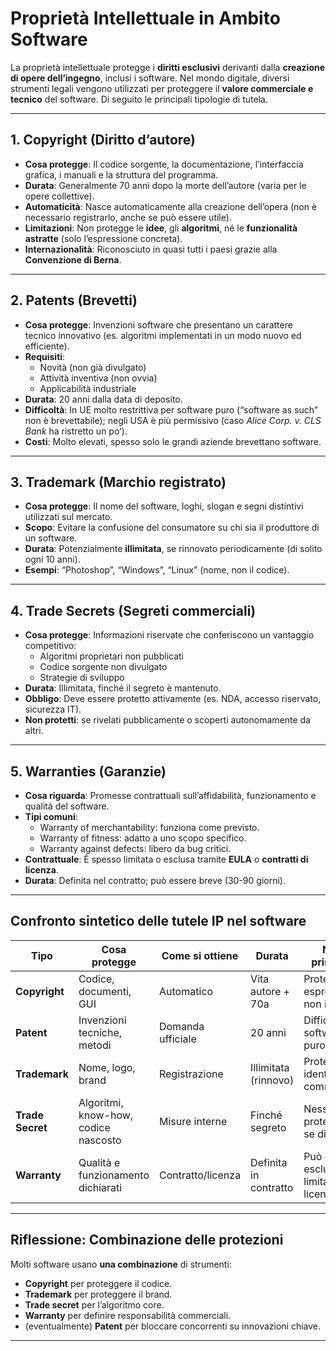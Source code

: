 # Proprietà Intellettuale in Ambito Software

La proprietà intellettuale protegge i **diritti esclusivi** derivanti dalla **creazione di opere dell’ingegno**, inclusi i software. Nel mondo digitale, diversi strumenti legali vengono utilizzati per proteggere il **valore commerciale e tecnico** del software. Di seguito le principali tipologie di tutela.

---

## 1. Copyright (Diritto d’autore)

- **Cosa protegge**: Il codice sorgente, la documentazione, l’interfaccia grafica, i manuali e la struttura del programma.
- **Durata**: Generalmente 70 anni dopo la morte dell’autore (varia per le opere collettive).
- **Automaticità**: Nasce automaticamente alla creazione dell’opera (non è necessario registrarlo, anche se può essere utile).
- **Limitazioni**: Non protegge le **idee**, gli **algoritmi**, né le **funzionalità astratte** (solo l’espressione concreta).
- **Internazionalità**: Riconosciuto in quasi tutti i paesi grazie alla **Convenzione di Berna**.

---

## 2. Patents (Brevetti)

- **Cosa protegge**: Invenzioni software che presentano un carattere tecnico innovativo (es. algoritmi implementati in un modo nuovo ed efficiente).
- **Requisiti**:
  - Novità (non già divulgato)
  - Attività inventiva (non ovvia)
  - Applicabilità industriale
- **Durata**: 20 anni dalla data di deposito.
- **Difficoltà**: In UE molto restrittiva per software puro (“software as such” non è brevettabile); negli USA è più permissivo (caso *Alice Corp. v. CLS Bank* ha ristretto un po’).
- **Costi**: Molto elevati, spesso solo le grandi aziende brevettano software.

---

## 3. Trademark (Marchio registrato)

- **Cosa protegge**: Il nome del software, loghi, slogan e segni distintivi utilizzati sul mercato.
- **Scopo**: Evitare la confusione del consumatore su chi sia il produttore di un software.
- **Durata**: Potenzialmente **illimitata**, se rinnovato periodicamente (di solito ogni 10 anni).
- **Esempi**: “Photoshop”, “Windows”, “Linux” (nome, non il codice).

---

## 4. Trade Secrets (Segreti commerciali)

- **Cosa protegge**: Informazioni riservate che conferiscono un vantaggio competitivo:
  - Algoritmi proprietari non pubblicati
  - Codice sorgente non divulgato
  - Strategie di sviluppo
- **Durata**: Illimitata, finché il segreto è mantenuto.
- **Obbligo**: Deve essere protetto attivamente (es. NDA, accesso riservato, sicurezza IT).
- **Non protetti**: se rivelati pubblicamente o scoperti autonomamente da altri.

---

## 5. Warranties (Garanzie)

- **Cosa riguarda**: Promesse contrattuali sull’affidabilità, funzionamento e qualità del software.
- **Tipi comuni**:
  - Warranty of merchantability: funziona come previsto.
  - Warranty of fitness: adatto a uno scopo specifico.
  - Warranty against defects: libero da bug critici.
- **Contrattuale**: È spesso limitata o esclusa tramite **EULA** o **contratti di licenza**.
- **Durata**: Definita nel contratto; può essere breve (30-90 giorni).

---

## Confronto sintetico delle tutele IP nel software

| Tipo             | Cosa protegge                         | Come si ottiene      | Durata             | Note principali                                        |
|------------------|----------------------------------------|-----------------------|--------------------|--------------------------------------------------------|
| **Copyright**     | Codice, documenti, GUI                 | Automatico             | Vita autore + 70a  | Protegge espressione, non idea                         |
| **Patent**        | Invenzioni tecniche, metodi           | Domanda ufficiale      | 20 anni            | Difficile per software puro in UE                      |
| **Trademark**     | Nome, logo, brand                     | Registrazione          | Illimitata (rinnovo)| Protegge identità commerciale                          |
| **Trade Secret**  | Algoritmi, know-how, codice nascosto  | Misure interne         | Finché segreto     | Nessuna protezione se divulgato                       |
| **Warranty**      | Qualità e funzionamento dichiarati    | Contratto/licenza      | Definita in contratto| Può essere esclusa o limitata in licenza               |

---

## Riflessione: Combinazione delle protezioni

Molti software usano **una combinazione** di strumenti:

- **Copyright** per proteggere il codice.
- **Trademark** per proteggere il brand.
- **Trade secret** per l’algoritmo core.
- **Warranty** per definire responsabilità commerciali.
- (eventualmente) **Patent** per bloccare concorrenti su innovazioni chiave.

---

